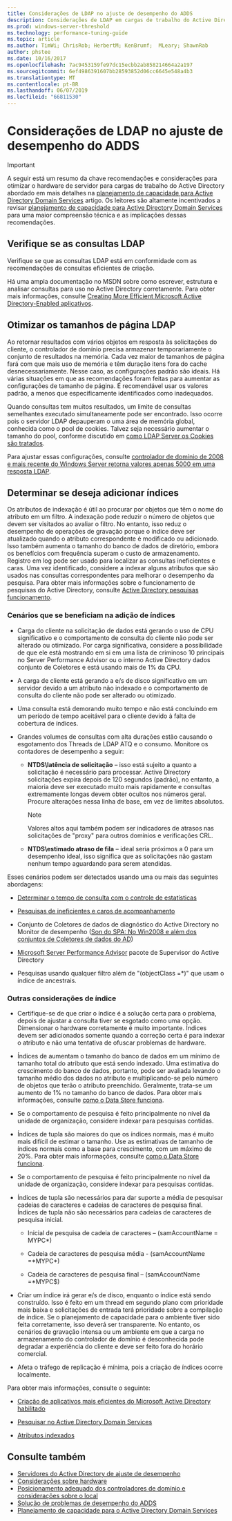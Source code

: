 ```yaml
---
title: Considerações de LDAP no ajuste de desempenho do ADDS
description: Considerações de LDAP em cargas de trabalho do Active Directory
ms.prod: windows-server-threshold
ms.technology: performance-tuning-guide
ms.topic: article
ms.author: TimWi; ChrisRob; HerbertM; KenBrumf;  MLeary; ShawnRab
author: phstee
ms.date: 10/16/2017
ms.openlocfilehash: 7ac9453159fe97dc15ecbb2ab858214664a2a197
ms.sourcegitcommit: 6ef4986391607bb28593852d06cc6645e548a4b3
ms.translationtype: MT
ms.contentlocale: pt-BR
ms.lasthandoff: 06/07/2019
ms.locfileid: "66811530"
---
```

# <a name="ldap-considerations-in-adds-performance-tuning"></a>Considerações de LDAP no ajuste de desempenho do ADDS

> [!IMPORTANT]
> A seguir está um resumo da chave recomendações e considerações para otimizar o hardware de servidor para cargas de trabalho do Active Directory abordado em mais detalhes na [planejamento de capacidade para Active Directory Domain Services](https://go.microsoft.com/fwlink/?LinkId=324566) artigo. Os leitores são altamente incentivados a revisar [planejamento de capacidade para Active Directory Domain Services](https://go.microsoft.com/fwlink/?LinkId=324566) para uma maior compreensão técnica e as implicações dessas recomendações.

## <a name="verify-ldap-queries"></a>Verifique se as consultas LDAP

Verifique se que as consultas LDAP está em conformidade com as recomendações de consultas eficientes de criação.

Há uma ampla documentação no MSDN sobre como escrever, estrutura e analisar consultas para uso no Active Directory corretamente. Para obter mais informações, consulte [Creating More Efficient Microsoft Active Directory-Enabled aplicativos](https://msdn.microsoft.com/library/ms808539.aspx).

## <a name="optimize-ldap-page-sizes"></a>Otimizar os tamanhos de página LDAP

Ao retornar resultados com vários objetos em resposta às solicitações do cliente, o controlador de domínio precisa armazenar temporariamente o conjunto de resultados na memória. Cada vez maior de tamanhos de página fará com que mais uso de memória e têm duração itens fora do cache desnecessariamente. Nesse caso, as configurações padrão são ideais. Há várias situações em que as recomendações foram feitas para aumentar as configurações de tamanho de página. É recomendável usar os valores padrão, a menos que especificamente identificados como inadequados.

Quando consultas tem muitos resultados, um limite de consultas semelhantes executado simultaneamente pode ser encontrado.  Isso ocorre pois o servidor LDAP depauperam o uma área de memória global, conhecida como o pool de cookies.  Talvez seja necessário aumentar o tamanho do pool, conforme discutido em [como LDAP Server os Cookies são tratados](https://technet.microsoft.com/windows-server-docs/identity/ad-ds/manage/how-ldap-server-cookies-are-handled).

Para ajustar essas configurações, consulte [controlador de domínio de 2008 e mais recente do Windows Server retorna valores apenas 5000 em uma resposta LDAP](https://support.microsoft.com/kb/2009267).

## <a name="determine-whether-to-add-indices"></a>Determinar se deseja adicionar índices

Os atributos de indexação é útil ao procurar por objetos que têm o nome do atributo em um filtro. A indexação pode reduzir o número de objetos que devem ser visitados ao avaliar o filtro. No entanto, isso reduz o desempenho de operações de gravação porque o índice deve ser atualizado quando o atributo correspondente é modificado ou adicionado. Isso também aumenta o tamanho do banco de dados de diretório, embora os benefícios com frequência superam o custo de armazenamento. Registro em log pode ser usado para localizar as consultas ineficientes e caras. Uma vez identificado, considere a indexar alguns atributos que são usados nas consultas correspondentes para melhorar o desempenho da pesquisa. Para obter mais informações sobre o funcionamento de pesquisas do Active Directory, consulte [Active Directory pesquisas funcionamento](https://technet.microsoft.com/library/cc755809.aspx).

### <a name="scenarios-that-benefit-in-adding-indices"></a>Cenários que se beneficiam na adição de índices

-   Carga do cliente na solicitação de dados está gerando o uso de CPU significativo e o comportamento de consulta do cliente não pode ser alterado ou otimizado. Por carga significativa, considere a possibilidade de que ele está mostrando em si em uma lista de criminoso 10 principais no Server Performance Advisor ou o interno Active Directory dados conjunto de Coletores e está usando mais de 1% da CPU.

-   A carga de cliente está gerando a e/s de disco significativo em um servidor devido a um atributo não indexado e o comportamento de consulta do cliente não pode ser alterado ou otimizado.

-   Uma consulta está demorando muito tempo e não está concluindo em um período de tempo aceitável para o cliente devido à falta de cobertura de índices.

- Grandes volumes de consultas com alta durações estão causando o esgotamento dos Threads de LDAP ATQ e o consumo. Monitore os contadores de desempenho a seguir:

    - **NTDS\\latência de solicitação** – isso está sujeito a quanto a solicitação é necessário para processar. Active Directory solicitações expira depois de 120 segundos (padrão), no entanto, a maioria deve ser executado muito mais rapidamente e consultas extremamente longas devem obter ocultos nos números geral. Procure alterações nessa linha de base, em vez de limites absolutos.

        > [!NOTE]
        > Valores altos aqui também podem ser indicadores de atrasos nas solicitações de "proxy" para outros domínios e verificações CRL.

    - **NTDS\\estimado atraso de fila** – ideal seria próximos a 0 para um desempenho ideal, isso significa que as solicitações não gastam nenhum tempo aguardando para serem atendidas.

Esses cenários podem ser detectados usando uma ou mais das seguintes abordagens:

-   [Determinar o tempo de consulta com o controle de estatísticas](https://msdn.microsoft.com/library/ms808539.aspx)

-   [Pesquisas de ineficientes e caros de acompanhamento](https://msdn.microsoft.com/library/ms808539.aspx)

-   Conjunto de Coletores de dados de diagnóstico do Active Directory no Monitor de desempenho ([Son do SPA: No Win2008 e além dos conjuntos de Coletores de dados do AD](http://blogs.technet.com/b/askds/archive/2010/06/08/son-of-spa-ad-data-collector-sets-in-win2008-and-beyond.aspx))

-   [Microsoft Server Performance Advisor](../../../server-performance-advisor/microsoft-server-performance-advisor.md) pacote de Supervisor do Active Directory

-   Pesquisas usando qualquer filtro além de "(objectClass =\*)" que usam o índice de ancestrais.

### <a name="other-index-considerations"></a>Outras considerações de índice

-   Certifique-se de que criar o índice é a solução certa para o problema, depois de ajustar a consulta tiver se esgotado como uma opção. Dimensionar o hardware corretamente é muito importante. Índices devem ser adicionados somente quando a correção certa é para indexar o atributo e não uma tentativa de ofuscar problemas de hardware.

-   Índices de aumentam o tamanho do banco de dados em um mínimo de tamanho total do atributo que está sendo indexado. Uma estimativa do crescimento do banco de dados, portanto, pode ser avaliada levando o tamanho médio dos dados no atributo e multiplicando-se pelo número de objetos que terão o atributo preenchido. Geralmente, trata-se um aumento de 1% no tamanho do banco de dados. Para obter mais informações, consulte [como o Data Store funciona](https://technet.microsoft.com/library/cc772829.aspx).

-   Se o comportamento de pesquisa é feito principalmente no nível da unidade de organização, considere indexar para pesquisas contidas.

-   Índices de tupla são maiores do que os índices normais, mas é muito mais difícil de estimar o tamanho. Use as estimativas de tamanho de índices normais como a base para crescimento, com um máximo de 20%. Para obter mais informações, consulte [como o Data Store funciona](https://technet.microsoft.com/library/cc772829.aspx).

-   Se o comportamento de pesquisa é feito principalmente no nível da unidade de organização, considere indexar para pesquisas contidas.

-   Índices de tupla são necessários para dar suporte a média de pesquisar cadeias de caracteres e cadeias de caracteres de pesquisa final. Índices de tupla não são necessários para cadeias de caracteres de pesquisa inicial.

    -   Inicial de pesquisa de cadeia de caracteres – (samAccountName = MYPC\*)

    -   Cadeia de caracteres de pesquisa média - (samAccountName =\*MYPC\*)

    -   Cadeia de caracteres de pesquisa final – (samAccountName =\*MYPC$)

-   Criar um índice irá gerar e/s de disco, enquanto o índice está sendo construído. Isso é feito em um thread em segundo plano com prioridade mais baixa e solicitações de entrada terá prioridade sobre a compilação de índice. Se o planejamento de capacidade para o ambiente tiver sido feita corretamente, isso deverá ser transparente. No entanto, os cenários de gravação intensa ou um ambiente em que a carga no armazenamento do controlador de domínio é desconhecida pode degradar a experiência do cliente e deve ser feito fora do horário comercial.

-   Afeta o tráfego de replicação é mínima, pois a criação de índices ocorre localmente.

Para obter mais informações, consulte o seguinte:

-   [Criação de aplicativos mais eficientes do Microsoft Active Directory habilitado](https://msdn.microsoft.com/library/ms808539.aspx)

-   [Pesquisar no Active Directory Domain Services](https://msdn.microsoft.com/library/aa746427.aspx)

-   [Atributos indexados](https://msdn.microsoft.com/library/windows/desktop/ms677112.aspx)

## <a name="see-also"></a>Consulte também

- [Servidores do Active Directory de ajuste de desempenho](index.md)
- [Considerações sobre hardware](hardware-considerations.md)
- [Posicionamento adequado dos controladores de domínio e considerações sobre o local](site-definition-considerations.md)
- [Solução de problemas de desempenho do ADDS](troubleshoot.md) 
- [Planejamento de capacidade para o Active Directory Domain Services](https://go.microsoft.com/fwlink/?LinkId=324566)